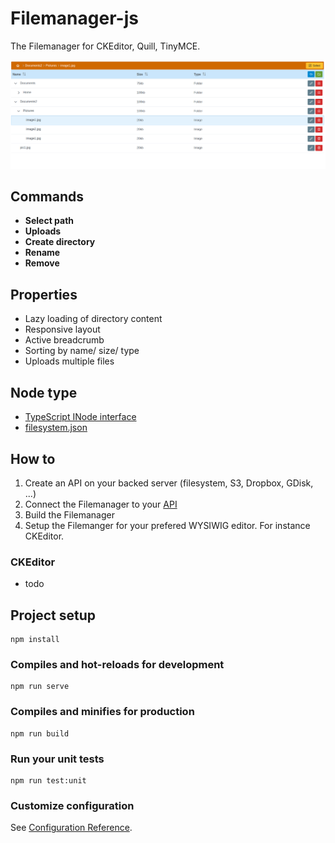 # Filemanager-js

The Filemanager for CKEditor, Quill, TinyMCE.

![Filemanager](/public/screens/screen1.png)

## Commands

- **Select path**
- **Uploads**
- **Create directory**
- **Rename**
- **Remove**

## Properties

- Lazy loading of directory content
- Responsive layout
- Active breadcrumb
- Sorting by name/ size/ type
- Uploads multiple files

## Node type

- [TypeScript INode interface](/src/types/index.ts)
- [filesystem.json](/src/data/filesystem.json)

## How to

1. Create an API on your backed server (filesystem, S3, Dropbox, GDisk, ...)
2. Connect the Filemanager to your [API](/src/api/api.ts)
3. Build the Filemanager
4. Setup the Filemanger for your prefered WYSIWIG editor. For instance CKEditor.

### CKEditor

- todo

## Project setup

```
npm install
```

### Compiles and hot-reloads for development

```
npm run serve
```

### Compiles and minifies for production

```
npm run build
```

### Run your unit tests

```
npm run test:unit
```

### Customize configuration

See [Configuration Reference](https://cli.vuejs.org/config/).
